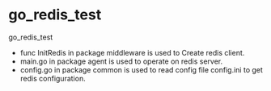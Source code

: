 # go_redis_test
go_redis_test

* func InitRedis in package middleware is used to Create redis client.
* main.go in package agent is used to operate on redis server.
* config.go in package common is used to read config file config.ini to get redis configuration.
